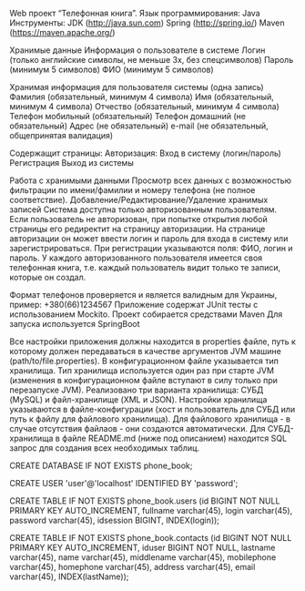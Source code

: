 Web проект “Телефонная книга”.
Язык программирования: Java
Инструменты:
JDK             (http://java.sun.com)
Spring          (http://spring.io/)
Maven           (https://maven.apache.org/)

Хранимые данные
Информация о пользователе в системе
Логин (только английские символы, не меньше 3х, без спецсимволов)
Пароль (минимум 5 символов)
ФИО (минимум 5 символов)

Хранимая информация для пользователя системы (одна запись)
Фамилия (обязательный, минимум 4 символа)
Имя (обязательный, минимум 4 символа)
Отчество (обязательный, минимум 4 символа)
Телефон мобильный (обязательный)
Телефон домашний (не обязательный)
Адрес (не обязательный)
e-mail (не обязательный, общепринятая валидация)

Содержащит страницы:
Авторизация:
Вход в систему (логин/пароль)
Регистрация
Выход из системы

Работа с хранимыми данными
Просмотр всех данных с возможностью фильтрации по имени/фамилии и номеру телефона (не полное соответствие).
Добавление/Редактирование/Удаление хранимых записей
        Система доступна только авторизованным пользователям.
		Если пользователь не авторизован, при попытке открытия любой страницы его редиректит на страницу авторизации.
		На странице авторизации он может ввести логин и пароль для входа в систему или зарегистрироваться.
		При регистрации указываются поля: ФИО, логин и пароль.
        У каждого авторизованного пользователя имеется своя телефонная книга, т.е. каждый пользователь видит только те записи, которые он создал.

Формат телефонов проверяется и является валидным для Украины, пример: +380(66)1234567
Приложение содержат JUnit тесты с использованием Mockito.
Проект собирается средствами Maven
Для запуска используется SpringBoot

Все настройки приложения должны находится в properties файле, путь к которому должен передаваться в качестве аргументов JVM машине
(path/to/file.properties).
В конфигурационном файле указывается тип хранилища.
Тип хранилища используется один раз при старте JVM (изменения в конфигурационном файле вступают в силу только при перезапуске JVM).
Реализовано три варианта хранилища: СУБД (MySQL) и файл-хранилище (XML и JSON).
Настройки хранилища указываются в файле-конфигурации (хост и пользователь для СУБД или путь к файлу для файлового хранилища).
Для файлового хранилища - в случае отсутствия файлаов - они создаются автоматически.
Для СУБД-хранилища в файле README.md (ниже под описанием) находится SQL запрос для создания всех необходимых таблиц.



CREATE DATABASE IF NOT EXISTS phone_book;

CREATE USER 'user'@'localhost' IDENTIFIED BY 'password';

CREATE TABLE IF NOT EXISTS phone_book.users (id BIGINT NOT NULL PRIMARY KEY AUTO_INCREMENT, fullname varchar(45), login varchar(45), password varchar(45), idsession BIGINT, INDEX(login));

CREATE TABLE IF NOT EXISTS phone_book.contacts (id BIGINT NOT NULL PRIMARY KEY AUTO_INCREMENT, iduser BIGINT NOT NULL, lastname varchar(45), name varchar(45), middlename varchar(45), mobilephone varchar(45), homephone varchar(45), address varchar(45), email varchar(45), INDEX(lastName));